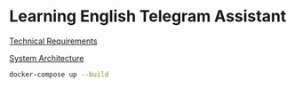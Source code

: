# Learning English Telegram Assistant

[Technical Requirements](./docs/technical_requirements.md)

[System Architecture](https://s.icepanel.io/O8ij0RtKWV)

```bash
docker-compose up --build
```